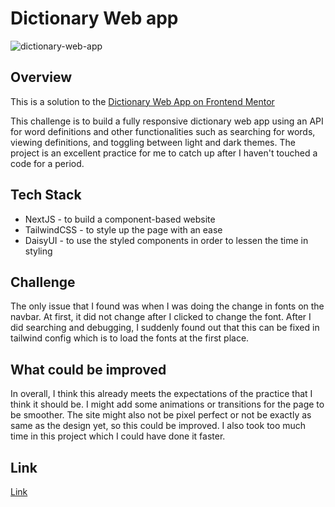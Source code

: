 
# Dictionary Web app

![dictionary-web-app](https://i.ibb.co/GMXyLJv/Screen-Shot-2567-08-28-at-01-14-17.png)



## Overview

This is a solution to the [Dictionary Web App on Frontend Mentor](https://www.frontendmentor.io/challenges/dictionary-web-app-h5wwnyuKFL) 

This challenge is to build a fully responsive dictionary web app using an API for word definitions and other functionalities such as searching for words, viewing definitions, and toggling between light and dark themes. The project is an excellent practice for me to catch up after I haven't touched a code for a period.
## Tech Stack
- NextJS - to build a component-based website
- TailwindCSS - to style up the page with an ease
- DaisyUI - to use the styled components in order to lessen the time in styling
## Challenge
The only issue that I found was when I was doing the change in fonts on the navbar. At first, it did not change after I clicked to change the font. After I did searching and debugging, I suddenly found out that this can be fixed in tailwind config which is to load the fonts at the first place.
## What could be improved

In overall, I think this already meets the expectations of the practice that I think it should be. I might add some animations or transitions for the page to be smoother. The site might also not be pixel perfect or not be exactly as same as the design yet, so this could be improved. I also took too much time in this project which I could have done it faster.

## Link
[Link](https://dictionary-web-app-two-theta.vercel.app/)
